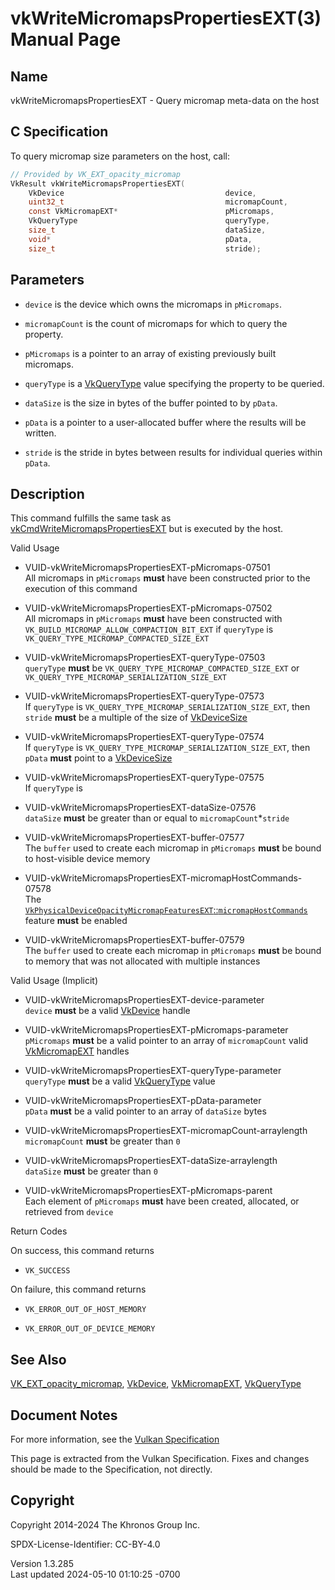 # vkWriteMicromapsPropertiesEXT(3) Manual Page

## Name

vkWriteMicromapsPropertiesEXT - Query micromap meta-data on the host



## <a href="#_c_specification" class="anchor"></a>C Specification

To query micromap size parameters on the host, call:

``` c
// Provided by VK_EXT_opacity_micromap
VkResult vkWriteMicromapsPropertiesEXT(
    VkDevice                                    device,
    uint32_t                                    micromapCount,
    const VkMicromapEXT*                        pMicromaps,
    VkQueryType                                 queryType,
    size_t                                      dataSize,
    void*                                       pData,
    size_t                                      stride);
```

## <a href="#_parameters" class="anchor"></a>Parameters

- `device` is the device which owns the micromaps in `pMicromaps`.

- `micromapCount` is the count of micromaps for which to query the
  property.

- `pMicromaps` is a pointer to an array of existing previously built
  micromaps.

- `queryType` is a [VkQueryType](https://registry.khronos.org/vulkan/specs/1.3-extensions/man/html/VkQueryType.html) value specifying the
  property to be queried.

- `dataSize` is the size in bytes of the buffer pointed to by `pData`.

- `pData` is a pointer to a user-allocated buffer where the results will
  be written.

- `stride` is the stride in bytes between results for individual queries
  within `pData`.

## <a href="#_description" class="anchor"></a>Description

This command fulfills the same task as
[vkCmdWriteMicromapsPropertiesEXT](https://registry.khronos.org/vulkan/specs/1.3-extensions/man/html/vkCmdWriteMicromapsPropertiesEXT.html)
but is executed by the host.

Valid Usage

- <a href="#VUID-vkWriteMicromapsPropertiesEXT-pMicromaps-07501"
  id="VUID-vkWriteMicromapsPropertiesEXT-pMicromaps-07501"></a>
  VUID-vkWriteMicromapsPropertiesEXT-pMicromaps-07501  
  All micromaps in `pMicromaps` **must** have been constructed prior to
  the execution of this command

- <a href="#VUID-vkWriteMicromapsPropertiesEXT-pMicromaps-07502"
  id="VUID-vkWriteMicromapsPropertiesEXT-pMicromaps-07502"></a>
  VUID-vkWriteMicromapsPropertiesEXT-pMicromaps-07502  
  All micromaps in `pMicromaps` **must** have been constructed with
  `VK_BUILD_MICROMAP_ALLOW_COMPACTION_BIT_EXT` if `queryType` is
  `VK_QUERY_TYPE_MICROMAP_COMPACTED_SIZE_EXT`

- <a href="#VUID-vkWriteMicromapsPropertiesEXT-queryType-07503"
  id="VUID-vkWriteMicromapsPropertiesEXT-queryType-07503"></a>
  VUID-vkWriteMicromapsPropertiesEXT-queryType-07503  
  `queryType` **must** be `VK_QUERY_TYPE_MICROMAP_COMPACTED_SIZE_EXT` or
  `VK_QUERY_TYPE_MICROMAP_SERIALIZATION_SIZE_EXT`

- <a href="#VUID-vkWriteMicromapsPropertiesEXT-queryType-07573"
  id="VUID-vkWriteMicromapsPropertiesEXT-queryType-07573"></a>
  VUID-vkWriteMicromapsPropertiesEXT-queryType-07573  
  If `queryType` is `VK_QUERY_TYPE_MICROMAP_SERIALIZATION_SIZE_EXT`,
  then `stride` **must** be a multiple of the size of
  [VkDeviceSize](https://registry.khronos.org/vulkan/specs/1.3-extensions/man/html/VkDeviceSize.html)

- <a href="#VUID-vkWriteMicromapsPropertiesEXT-queryType-07574"
  id="VUID-vkWriteMicromapsPropertiesEXT-queryType-07574"></a>
  VUID-vkWriteMicromapsPropertiesEXT-queryType-07574  
  If `queryType` is `VK_QUERY_TYPE_MICROMAP_SERIALIZATION_SIZE_EXT`,
  then `pData` **must** point to a [VkDeviceSize](https://registry.khronos.org/vulkan/specs/1.3-extensions/man/html/VkDeviceSize.html)

- <a href="#VUID-vkWriteMicromapsPropertiesEXT-queryType-07575"
  id="VUID-vkWriteMicromapsPropertiesEXT-queryType-07575"></a>
  VUID-vkWriteMicromapsPropertiesEXT-queryType-07575  
  If `queryType` is

- <a href="#VUID-vkWriteMicromapsPropertiesEXT-dataSize-07576"
  id="VUID-vkWriteMicromapsPropertiesEXT-dataSize-07576"></a>
  VUID-vkWriteMicromapsPropertiesEXT-dataSize-07576  
  `dataSize` **must** be greater than or equal to
  `micromapCount`\*`stride`

- <a href="#VUID-vkWriteMicromapsPropertiesEXT-buffer-07577"
  id="VUID-vkWriteMicromapsPropertiesEXT-buffer-07577"></a>
  VUID-vkWriteMicromapsPropertiesEXT-buffer-07577  
  The `buffer` used to create each micromap in `pMicromaps` **must** be
  bound to host-visible device memory

- <a href="#VUID-vkWriteMicromapsPropertiesEXT-micromapHostCommands-07578"
  id="VUID-vkWriteMicromapsPropertiesEXT-micromapHostCommands-07578"></a>
  VUID-vkWriteMicromapsPropertiesEXT-micromapHostCommands-07578  
  The <a
  href="https://registry.khronos.org/vulkan/specs/1.3-extensions/html/vkspec.html#features-micromapHostCommands"
  target="_blank"
  rel="noopener"><code>VkPhysicalDeviceOpacityMicromapFeaturesEXT</code>::<code>micromapHostCommands</code></a>
  feature **must** be enabled

- <a href="#VUID-vkWriteMicromapsPropertiesEXT-buffer-07579"
  id="VUID-vkWriteMicromapsPropertiesEXT-buffer-07579"></a>
  VUID-vkWriteMicromapsPropertiesEXT-buffer-07579  
  The `buffer` used to create each micromap in `pMicromaps` **must** be
  bound to memory that was not allocated with multiple instances

Valid Usage (Implicit)

- <a href="#VUID-vkWriteMicromapsPropertiesEXT-device-parameter"
  id="VUID-vkWriteMicromapsPropertiesEXT-device-parameter"></a>
  VUID-vkWriteMicromapsPropertiesEXT-device-parameter  
  `device` **must** be a valid [VkDevice](https://registry.khronos.org/vulkan/specs/1.3-extensions/man/html/VkDevice.html) handle

- <a href="#VUID-vkWriteMicromapsPropertiesEXT-pMicromaps-parameter"
  id="VUID-vkWriteMicromapsPropertiesEXT-pMicromaps-parameter"></a>
  VUID-vkWriteMicromapsPropertiesEXT-pMicromaps-parameter  
  `pMicromaps` **must** be a valid pointer to an array of
  `micromapCount` valid [VkMicromapEXT](https://registry.khronos.org/vulkan/specs/1.3-extensions/man/html/VkMicromapEXT.html) handles

- <a href="#VUID-vkWriteMicromapsPropertiesEXT-queryType-parameter"
  id="VUID-vkWriteMicromapsPropertiesEXT-queryType-parameter"></a>
  VUID-vkWriteMicromapsPropertiesEXT-queryType-parameter  
  `queryType` **must** be a valid [VkQueryType](https://registry.khronos.org/vulkan/specs/1.3-extensions/man/html/VkQueryType.html) value

- <a href="#VUID-vkWriteMicromapsPropertiesEXT-pData-parameter"
  id="VUID-vkWriteMicromapsPropertiesEXT-pData-parameter"></a>
  VUID-vkWriteMicromapsPropertiesEXT-pData-parameter  
  `pData` **must** be a valid pointer to an array of `dataSize` bytes

- <a href="#VUID-vkWriteMicromapsPropertiesEXT-micromapCount-arraylength"
  id="VUID-vkWriteMicromapsPropertiesEXT-micromapCount-arraylength"></a>
  VUID-vkWriteMicromapsPropertiesEXT-micromapCount-arraylength  
  `micromapCount` **must** be greater than `0`

- <a href="#VUID-vkWriteMicromapsPropertiesEXT-dataSize-arraylength"
  id="VUID-vkWriteMicromapsPropertiesEXT-dataSize-arraylength"></a>
  VUID-vkWriteMicromapsPropertiesEXT-dataSize-arraylength  
  `dataSize` **must** be greater than `0`

- <a href="#VUID-vkWriteMicromapsPropertiesEXT-pMicromaps-parent"
  id="VUID-vkWriteMicromapsPropertiesEXT-pMicromaps-parent"></a>
  VUID-vkWriteMicromapsPropertiesEXT-pMicromaps-parent  
  Each element of `pMicromaps` **must** have been created, allocated, or
  retrieved from `device`

Return Codes

On success, this command returns  
- `VK_SUCCESS`

On failure, this command returns  
- `VK_ERROR_OUT_OF_HOST_MEMORY`

- `VK_ERROR_OUT_OF_DEVICE_MEMORY`

## <a href="#_see_also" class="anchor"></a>See Also

[VK_EXT_opacity_micromap](https://registry.khronos.org/vulkan/specs/1.3-extensions/man/html/VK_EXT_opacity_micromap.html),
[VkDevice](https://registry.khronos.org/vulkan/specs/1.3-extensions/man/html/VkDevice.html), [VkMicromapEXT](https://registry.khronos.org/vulkan/specs/1.3-extensions/man/html/VkMicromapEXT.html),
[VkQueryType](https://registry.khronos.org/vulkan/specs/1.3-extensions/man/html/VkQueryType.html)

## <a href="#_document_notes" class="anchor"></a>Document Notes

For more information, see the <a
href="https://registry.khronos.org/vulkan/specs/1.3-extensions/html/vkspec.html#vkWriteMicromapsPropertiesEXT"
target="_blank" rel="noopener">Vulkan Specification</a>

This page is extracted from the Vulkan Specification. Fixes and changes
should be made to the Specification, not directly.

## <a href="#_copyright" class="anchor"></a>Copyright

Copyright 2014-2024 The Khronos Group Inc.

SPDX-License-Identifier: CC-BY-4.0

Version 1.3.285  
Last updated 2024-05-10 01:10:25 -0700
